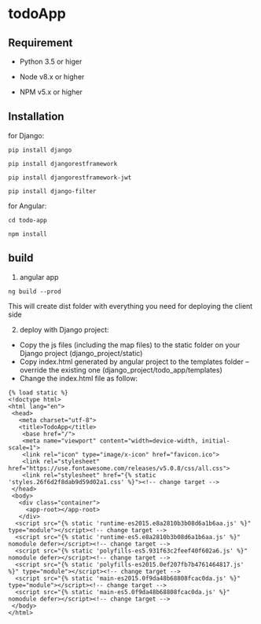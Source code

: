 # todoApp

## Requirement

- Python 3.5 or higer

- Node v8.x or higher

- NPM v5.x or higher

## Installation

for Django:

``pip install django``

``pip install djangorestframework``

``pip install djangorestframework-jwt``

``pip install django-filter``

for Angular:

``cd todo-app``

``npm install``

## build

1. angular app 
	
``ng build --prod``

This will create dist folder with everything you need for deploying the client side

2. deploy with Django project:

- Copy the js files (including the map files) to the static folder on your Django project (django_project/static)
- Copy index.html generated by angular project to the templates folder – override the existing one (django_project/todo_app/templates)
- Change the index.html file as follow:

```
{% load static %}
<!doctype html>
<html lang="en">
 <head>
   <meta charset="utf-8">
   <title>TodoApp</title>
    <base href="/">
    <meta name="viewport" content="width=device-width, initial-scale=1">
    <link rel="icon" type="image/x-icon" href="favicon.ico">
    <link rel="stylesheet" href="https://use.fontawesome.com/releases/v5.0.8/css/all.css">
    <link rel="stylesheet" href="{% static 'styles.26f6d2f8dab9d59d02a1.css' %}"><!-- change target -->
 </head>
 <body>
   <div class="container">
     <app-root></app-root>
   </div>
  <script src="{% static 'runtime-es2015.e8a2810b3b08d6a1b6aa.js' %}" type="module"></script><!-- change target -->
  <script src="{% static 'runtime-es5.e8a2810b3b08d6a1b6aa.js' %}" nomodule defer></script><!-- change target -->
  <script src="{% static 'polyfills-es5.931f63c2feef40f602a6.js' %}" nomodule defer></script><!-- change target -->
  <script src="{% static 'polyfills-es2015.0ef207fb7b4761464817.js' %}" type="module"></script><!-- change target -->
  <script src="{% static 'main-es2015.0f9da48b68808fcac0da.js' %}" type="module"></script><!-- change target -->
  <script src="{% static 'main-es5.0f9da48b68808fcac0da.js' %}" nomodule defer></script><!-- change target -->
 </body>                                                   
</html>
```
